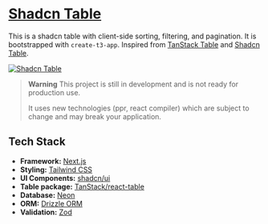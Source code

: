 # [Shadcn Table](https://table.sadmn.com)

This is a shadcn table with client-side sorting, filtering, and pagination. It is bootstrapped with `create-t3-app`. Inspired from [TanStack Table](https://tanstack.com/table/latest) and [Shadcn Table](https://table.sadmn.com).

[![Shadcn Table](./public/images/screenshot.png)](https://table.sadmn.com)

> **Warning**
> This project is still in development and is not ready for production use.
>
> It uses new technologies (ppr, react compiler) which are subject to change and may break your application.

## Tech Stack

- **Framework:** [Next.js](https://nextjs.org)
- **Styling:** [Tailwind CSS](https://tailwindcss.com)
- **UI Components:** [shadcn/ui](https://ui.shadcn.com)
- **Table package:** [TanStack/react-table](https://tanstack.com/table/latest)
- **Database:** [Neon](https://neon.tech)
- **ORM:** [Drizzle ORM](https://orm.drizzle.team)
- **Validation:** [Zod](https://zod.dev)

<!-- ## Features

- [x] Server-side pagination, sorting, and filtering (via `useDataTable` hook)
- [x] Customizable columns (`dataTable` and `columns` props)
- [x] Dynamic debounced search filters, and faceted filters (`filterFields` prop)
- [x] Dynamic `Data-Table-Toolbar` with search, filters, and actions
- [x] Optional `Notion` like advanced filtering (`enableAdvancedFilter` prop)
- [x] Optional `Linear` like floating bar on row selection (`floatingBar` prop)

## Running Locally

1. Clone the repository

   ```bash
   git clone https://github.com/sadmann7/shadcn-table
   ```

2. Install dependencies using pnpm

   ```bash
   pnpm install
   ```

3. Copy the `.env.example` to `.env` and update the variables.

   ```bash
   cp .env.example .env
   ```

4. Start the development server

   ```bash
   pnpm run dev
   ```

5. Push the database schema

   ```bash
   pnpm run db:push
   ```

## Build your own Table

1. Copy the following folders and files into your project (configured with ) at the exact specific locations

   - `src/components/data-table`
   - `src/db/index.ts`
   - `src/hooks`
   - `src/lib`
   - `src/types`

   Also install the required shadcn components and other required packages with the following commands:

   ```bash
   pnpm dlx shadcn@latest init

   pnpm dlx shadcn@latest add badge button calendar checkbox command dialog dropdown-menu form input label popover select separator skeleton sonner table toggle-group tooltip drawer

   pnpm add drizzle-orm postgres @tanstack/react-table zod @t3-oss/env-nextjs
   pnpm add -D drizzle-kit dotenv-cli pg tsx
   ```

2. Configure your Environment Variables
   Then set up the Database URL, for this example, we're using PlanetScale MySQL2 Database. Our schemas will also be made using this.

3. Database Actions: For this you can use any ORM of your choice, but for the sake of this particular example, we're using [Drizzle ORM](https://orm.drizzle.team) and [Neon](https://neon.tech/).

   As an example, lets use the `tasks` table.

   - Create the Table Schema at `@/db/schema.ts`
   - Create the associated zod validations `@/lib/validations/tasks.ts` file

4. Setting up the Table

   - **Create Files**: Create `page.tsx` and, if needed, `layout.tsx` in your app directory.
   - **Copy Directories**: Copy `./_components` and `./_lib` directories into your project.
   - **Update Queries/Mutations**: Modify `./_lib/queries.ts`, and `./_lib/actions.ts` to match your database operations.
   - **Update Floating Bar**: Update `./_components/tasks-table-floating-bar.tsx` to match your table's actions (optional).
   - **Define Table Columns**: Update `./_components/tasks-table-columns.tsx` to define column headers, actions, searchable and filterable columns.
   - **Setup Data Fetching**: In `./page.tsx`, define `getTasksPromise`, `getTaskCountByStatus`, and `getTaskCountByPriority`.
   - **Fetch Data**: In `./_components/tasks-table.tsx`, consume the `getTasksPromise` promise using the `React.use` hook. The promise is passed to trigger the `suspense` boundary.
   - **Memoize Table Columns**: In `./_components/tasks-table.tsx`, memoize columns defined in `./_components/tasks-table-columns.tsx` using `React.useMemo` hook to prevent unnecessary re-renders.
   - **Use Data Table Hook**: In `./_components/tasks-table.tsx`, call `./hooks/useTasksTable.tsx` hook to handle server-side pagination, sorting, and filtering.
   - **Remove Tasks Table Provider**: Make sure to remove the provider from `./components/tasks-table-provider.tsx`. The provider is used to showcase some additional features like floating bar and advanced filters.

## Codebase Overview

Watch the codebase overview video on [YouTube](https://www.youtube.com/watch?v=BsvjF5Y6-C8&t=1s).

Consider subscribing to Kavin Desi Valli's [YouTube channel](https://www.youtube.com/@livecode247) for more videos.

## How do I deploy this? -->

<!-- Follow the deployment guides for [Vercel](https://create.t3.gg/en/deployment/vercel), [Netlify](https://create.t3.gg/en/deployment/netlify) and [Docker](https://create.t3.gg/en/deployment/docker) for more information. -->
